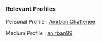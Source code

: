 ### Relevant Profiles

Personal Profile : [Anirban Chatterjee](https://anirban99.github.io/)

Medium Profile : [anirban99](https://medium.com/@anirban99)